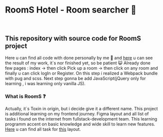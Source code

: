 # RoomS Hotel - Room searcher :hotel:

<br>

## This repository with source code for RoomS project
Here u can find all code with done personally by me :see_no_evil:
and [here](https://mrlittle-boner.github.io/RoomS/index.html) u can see the result of my work, it`s nor finished yet, so be patient :smiley_cat:
Already done few pages : index -> then click Pick up a room -> then click on any room and finally u can click logIn or Register. On this step i realized a Webpack bundle with pug and scss. Next step gonna be add JavaScript(jQuery only for learning , i was learning only vanilla JS).

### What is RoomS :question:
Actually, it`s Toxin in origin, but i decide give it a different name.
This project is additional learning on my frontend journey.
Figma layout and all list of tasks i found on the internet from fullstack-development team.
This learning programm accent on basic knowledge and wide skill to learn new features.
[Here](https://rizzoma.com/topic/d5c429337bcaa70548fb5aeedee6d92b/0_b_8ndo_avmas/) u can find all task for [this](https://www.figma.com/file/0EIZ7qjP8sHndFqLgZd0Lu/FSD-frontend-education-program.-The-2nd-task-Copy?node-id=18370%3A2) layout.

